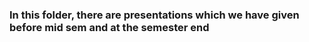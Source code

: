 ### In this folder, there are presentations which we have given before mid sem and at the semester end
